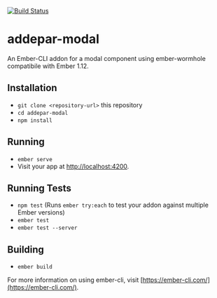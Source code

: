 [![Build Status](https://travis-ci.org/Addepar/addepar-modal.svg?branch=master)](https://travis-ci.org/Addepar/addepar-modal)

# addepar-modal

An Ember-CLI addon for a modal component using ember-wormhole compatibile with Ember 1.12.

## Installation

* `git clone <repository-url>` this repository
* `cd addepar-modal`
* `npm install`

## Running

* `ember serve`
* Visit your app at [http://localhost:4200](http://localhost:4200).

## Running Tests

* `npm test` (Runs `ember try:each` to test your addon against multiple Ember versions)
* `ember test`
* `ember test --server`

## Building

* `ember build`

For more information on using ember-cli, visit [https://ember-cli.com/](https://ember-cli.com/).
